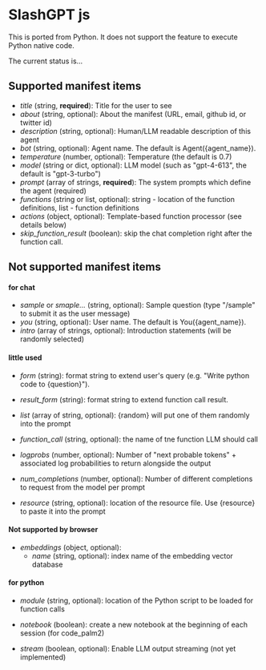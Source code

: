 # SlashGPT js

This is ported from Python.
It does not support the feature to execute Python native code.

The current status is...

## Supported manifest items
- *title* (string, **required**): Title for the user to see
- *about* (string, optional): About the manifest (URL, email, github id, or twitter id)
- *description* (string, optional): Human/LLM readable description of this agent
- *bot* (string, optional): Agent name. The default is Agent({agent_name}).
- *temperature* (number, optional): Temperature (the default is 0.7)
- *model* (string or dict, optional): LLM model (such as "gpt-4-613", the default is "gpt-3-turbo")
- *prompt* (array of strings, **required**): The system prompts which define the agent (required)
- *functions* (string or list, optional): string - location of the function definitions, list - function definitions
- *actions* (object, optional): Template-based function processor (see details below)
- *skip_function_result* (boolean): skip the chat completion right after the function call.


## Not supported manifest items

#### for chat
- *sample* or *smaple...* (string, optional): Sample question (type "/sample" to submit it as the user message)
- *you* (string, optional): User name. The default is You({agent_name}).
- *intro* (array of strings, optional): Introduction statements (will be randomly selected)

#### little used
- *form* (string): format string to extend user's query (e.g. "Write python code to {question}").
- *result_form* (string): format string to extend function call result.
- *list* (array of string, optional): {random} will put one of them randomly into the prompt

- *function_call* (string, optional): the name of tne function LLM should call
- *logprobs* (number, optional): Number of "next probable tokens" + associated log probabilities to return alongside the output
- *num_completions* (number, optional): Number of different completions to request from the model per prompt
- *resource* (string, optional): location of the resource file. Use {resource} to paste it into the prompt

#### Not supported by browser
- *embeddings* (object, optional):
  - *name* (string, optional): index name of the embedding vector database

#### for python
- *module* (string, optional): location of the Python script to be loaded for function calls
- *notebook* (boolean): create a new notebook at the beginning of each session (for code_palm2)


- *stream* (boolean, optional): Enable LLM output streaming (not yet implemented)

